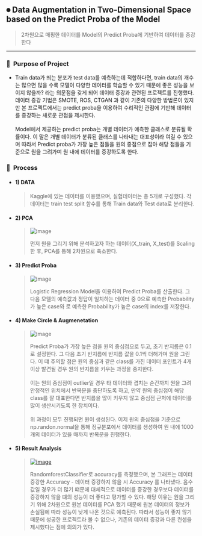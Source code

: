 ## ⏺ Data Augmentation in Two-Dimensional Space based on the Predict Proba of the Model
  > 2차원으로 매핑한 데이터를 Model의 Predict Proba에 기반하여 데이터를 증강한다

---

### 📌&nbsp;&nbsp;Purpose of Project</br>
- Train data가 띄는 분포가 test data를 예측하는데 적합하다면, train data의 개수는 많으면 많을 수록 모델이 다양한 데이터를 학습할 수 있기 때문에 좋은 성능을 보이지 않을까? 라는 의문점을 갖게 되어 데이터 증강과 관련된 프로젝트를 진행했다. 데이터 증강 기법은 SMOTE, ROS, CTGAN 과 같이 기존의 다양한 방법론이 있지만 본 프로젝트에서는 predict proba을 이용하여 수리적인 관점에 기반해 데이터를 증강하는 새로운 관점을 제시한다.</br></br>
Model에서 제공하는 predict proba는 개별 데이터가 예측한 클래스로 분류될 확률이다. 이 말은 개별 데이터가 분류된 클래스를 나타내는 대표성이라 여길 수 있으며 따라서 Predict proba가 가장 높은 점들을 원의 중점으로 잡아 해당 점들을 기준으로 원을 그려가며 원 내에 데이터를 증강하도록 한다. 

### 📌&nbsp;&nbsp;Process
- #### 1) DATA
  > Kaggle에 있는 데이터를 이용했으며, 실험데이터는 총 5개로 구성했다. 각 데이터는 train test split 함수를 통해 Train data와 Test data로 분리한다.
- #### 2) PCA
  > ![image](https://user-images.githubusercontent.com/96717686/208847768-52e4d0c5-8af3-44ba-bb7a-87f847ffc38b.png)</br>
  > 
  > 먼저 원을 그리기 위해 분석하고자 하는 데이터(X_train, X_test)를 Scaling한 후, PCA를 통해 2차원으로 축소한다.
- #### 3) Predict Proba
  >  ![image](https://user-images.githubusercontent.com/96717686/208851612-69d7198d-c50d-4dc8-8fb1-f2ca6bc04897.png)</br>
  >  
  >  Logistic Regression Model을 이용하여 Predict Proba를 산출한다. 그 다음 모델의 예측값과 정답이 일치하는 데이터 중 0으로 예측한 Probability가 높은 case와 로 예측한 Probability가 높은 case의 index를 저장한다.
- #### 4) Make Circle & Augmenetation
  >  ![image](https://user-images.githubusercontent.com/96717686/208851612-69d7198d-c50d-4dc8-8fb1-f2ca6bc04897.png)</br>
  >  
  >  Predict Proba가 가장 높은 점을 원의 중심점으로 두고, 초기 반지름은 0.1로 설정한다. 그 다음 초기 반지름에 반지름 값을 0.1씩 더해가며 원을 그린다. 이 떄 주의할 점은 원의 중심과 같은 class를 가진 데이터 포인트가 4개 이상 발견될 경우 원의 반지름을 키우는 과정을 중지한다. </br></br>
  >  이는 원의 중심점이 outlier일 경우 타 데이터와 겹치는 순간까지 원을 그려 안정적인 위치에서 반복문을 중단하도록 하고, 만약 원의 중심점이 해당 class를 잘 대표한다면 반지름을 많이 키우지 않고 중심점 근처에 데이터를 많이 생산시키도록 한 장치이다.</br></br>
  >  위 과정이 모두 진행되면 원이 생성된다. 이제 원의 중심점을 기준으로 np.randon.normal을 통해 정규분포에서 데이터를 생성하여 원 내에 1000개의 데이터가 있을 때까지 반복문을 진행한다.
  >  
- #### 5) Result Analysis
  > [![image](https://user-images.githubusercontent.com/96717686/208855575-db5fd3b4-f37d-4dcd-9c36-43396cd94239.png)
](https://gaesae.com/164)
  >
  >  RandomforestClassifier로 accuracy를 측정했으며, 본 그래프는 데이터 증강한 Accuracy - 데이터 증강하지 않을 시 Accuracy 를 나타냈다. 음수 값일 경우가 더 많기 떄문에 대체적으로 데이터를 증강한 경우보다 데이터를 증강하지 않을 떄의 성능이 더 좋다고 평가할 수 있다. 해당 이유는 원을 그리기 위해 2차원으로 원본 데이터를 PCA 했기 때문에 원본 데이터의 정보가 손실됨에 따라 성능이 낮게 나온 것으로 예측된다. 따라서 성능이 좋지 않기 때문에 성공한 프로젝트라 볼 수 없으나, 기존의 데이터 증강과 다른 컨셉을 제시했다는 점에 의의가 있다.
